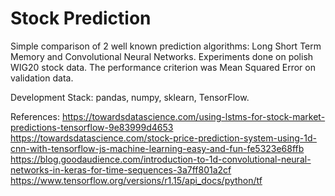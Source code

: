 # Stock Prediction

Simple comparison of 2 well known prediction algorithms: Long Short Term Memory and Convolutional Neural Networks. 
Experiments done on polish WIG20 stock data. The performance criterion was Mean Squared Error on validation data.

Development Stack: pandas, numpy, sklearn, TensorFlow.

References:
https://towardsdatascience.com/using-lstms-for-stock-market-predictions-tensorflow-9e83999d4653
https://towardsdatascience.com/stock-price-prediction-system-using-1d-cnn-with-tensorflow-js-machine-learning-easy-and-fun-fe5323e68ffb
https://blog.goodaudience.com/introduction-to-1d-convolutional-neural-networks-in-keras-for-time-sequences-3a7ff801a2cf
https://www.tensorflow.org/versions/r1.15/api_docs/python/tf


